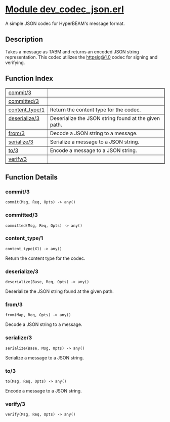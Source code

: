 # [Module dev_codec_json.erl](https://github.com/permaweb/HyperBEAM/blob/main/src/dev_codec_json.erl)




A simple JSON codec for HyperBEAM's message format.

<a name="description"></a>

## Description ##
Takes a
message as TABM and returns an encoded JSON string representation.
This codec utilizes the httpsig@1.0 codec for signing and verifying.<a name="index"></a>

## Function Index ##


<table width="100%" border="1" cellspacing="0" cellpadding="2" summary="function index"><tr><td valign="top"><a href="#commit-3">commit/3</a></td><td></td></tr><tr><td valign="top"><a href="#committed-3">committed/3</a></td><td></td></tr><tr><td valign="top"><a href="#content_type-1">content_type/1</a></td><td>Return the content type for the codec.</td></tr><tr><td valign="top"><a href="#deserialize-3">deserialize/3</a></td><td>Deserialize the JSON string found at the given path.</td></tr><tr><td valign="top"><a href="#from-3">from/3</a></td><td>Decode a JSON string to a message.</td></tr><tr><td valign="top"><a href="#serialize-3">serialize/3</a></td><td>Serialize a message to a JSON string.</td></tr><tr><td valign="top"><a href="#to-3">to/3</a></td><td>Encode a message to a JSON string.</td></tr><tr><td valign="top"><a href="#verify-3">verify/3</a></td><td></td></tr></table>


<a name="functions"></a>

## Function Details ##

<a name="commit-3"></a>

### commit/3 ###

`commit(Msg, Req, Opts) -> any()`

<a name="committed-3"></a>

### committed/3 ###

`committed(Msg, Req, Opts) -> any()`

<a name="content_type-1"></a>

### content_type/1 ###

`content_type(X1) -> any()`

Return the content type for the codec.

<a name="deserialize-3"></a>

### deserialize/3 ###

`deserialize(Base, Req, Opts) -> any()`

Deserialize the JSON string found at the given path.

<a name="from-3"></a>

### from/3 ###

`from(Map, Req, Opts) -> any()`

Decode a JSON string to a message.

<a name="serialize-3"></a>

### serialize/3 ###

`serialize(Base, Msg, Opts) -> any()`

Serialize a message to a JSON string.

<a name="to-3"></a>

### to/3 ###

`to(Msg, Req, Opts) -> any()`

Encode a message to a JSON string.

<a name="verify-3"></a>

### verify/3 ###

`verify(Msg, Req, Opts) -> any()`

